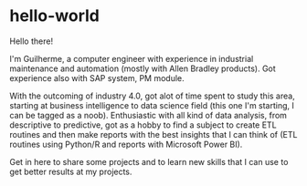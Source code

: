 # hello-world

Hello there!

I'm Guilherme, a computer engineer with experience in industrial maintenance and automation (mostly with Allen Bradley products). Got experience also with SAP system, PM module.

With the outcoming of industry 4.0, got alot of time spent to study this area, starting at business intelligence to data science field (this one I'm starting, I can be tagged as a noob).
Enthusiastic with all kind of data analysis, from descriptive to predictive, got as a hobby to find a subject to create ETL routines and then make reports with the best insights that I can think of (ETL routines using Python/R and reports with Microsoft Power BI).

Get in here to share some projects and to learn new skills that I can use to get better results at my projects.
